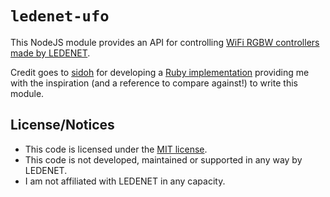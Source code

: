 # `ledenet-ufo`
This NodeJS module provides an API for controlling [WiFi RGBW controllers made by LEDENET](https://www.amazon.com/dp/B00MDKOSN0/).

Credit goes to [sidoh](https://github.com/sidoh) for developing a [Ruby implementation](https://github.com/sidoh/ledenet_api) providing me with the inspiration (and a reference to compare against!) to write this module.

## License/Notices
- This code is licensed under the [MIT license](LICENSE).
- This code is not developed, maintained or supported in any way by LEDENET.
- I am not affiliated with LEDENET in any capacity.
